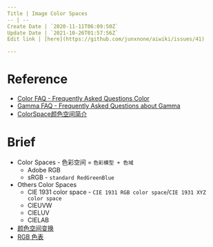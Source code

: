 ```yaml
---
Title | Image Color Spaces
-- | --
Create Date | `2020-11-11T06:09:50Z`
Update Date | `2021-10-26T01:57:56Z`
Edit link | [here](https://github.com/junxnone/aiwiki/issues/41)

---
```

# Reference
- [Color FAQ - Frequently Asked Questions Color](http://poynton.ca/notes/colour_and_gamma/ColorFAQ.html)
- [Gamma FAQ - Frequently Asked Questions about Gamma](http://poynton.ca/notes/colour_and_gamma/GammaFAQ.html)
- [ColorSpace颜色空间简介](https://blog.csdn.net/zb1165048017/article/details/109003125)


# Brief
- Color Spaces - 色彩空间  = `色彩模型 + 色域`
  - Adobe RGB
  - sRGB - `standard RedGreenBlue`
- Others Color Spaces
  - CIE 1931 color space - `CIE 1931 RGB color space`/`CIE 1931 XYZ color space`
  - CIEUVW
  - CIELUV
  - CIELAB
- [颜色空间变换](/Image_Color_Spaces_Transforms)
- [RGB 色表](/RGB_色表)



